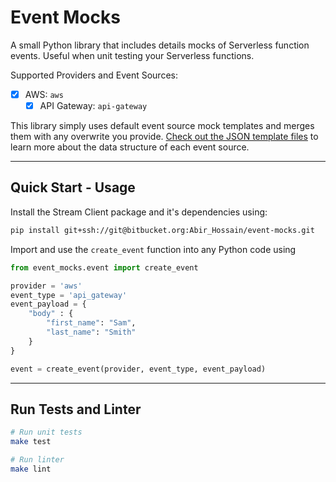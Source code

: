 # Event Mocks
A small Python library that includes details mocks of Serverless function events. Useful when unit testing your Serverless functions.

Supported Providers and Event Sources:
- [x] AWS: `aws`
    - [x] API Gateway: `api-gateway`

This library simply uses default event source mock templates and merges them with any overwrite you provide. [Check out the JSON template files](event_mocks/event_templates/aws) to learn more about the data structure of each event source.

---

## Quick Start - Usage

Install the Stream Client package and it's dependencies using:

```bash
pip install git+ssh://git@bitbucket.org:Abir_Hossain/event-mocks.git
```

Import and use the `create_event` function into any Python code using

```python
from event_mocks.event import create_event

provider = 'aws'
event_type = 'api_gateway'
event_payload = {
    "body" : {
        "first_name": "Sam",
        "last_name": "Smith"
    }
}

event = create_event(provider, event_type, event_payload)
```

---

## Run Tests and Linter

```bash
# Run unit tests
make test

# Run linter
make lint
```
